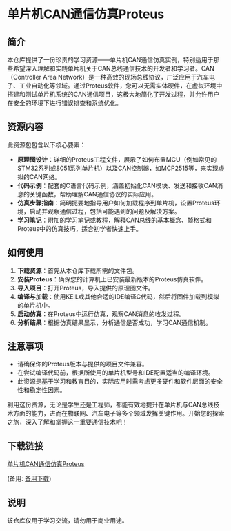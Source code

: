 # 单片机CAN通信仿真Proteus

## 简介

本仓库提供了一份珍贵的学习资源——单片机CAN通信仿真实例，特别适用于那些希望深入理解和实践单片机关于CAN总线通信技术的开发者和学习者。CAN（Controller Area Network）是一种高效的现场总线协议，广泛应用于汽车电子、工业自动化等领域。通过Proteus软件，您可以无需实体硬件，在虚拟环境中搭建和测试单片机系统的CAN通信项目，这极大地简化了开发过程，并允许用户在安全的环境下进行错误排查和系统优化。

## 资源内容

此资源包包含以下核心要素：
- **原理图设计**：详细的Proteus工程文件，展示了如何布置MCU（例如常见的STM32系列或8051系列单片机）以及CAN控制器，如MCP2515等，来实现虚拟的CAN网络。
- **代码示例**：配套的C语言代码示例，涵盖初始化CAN模块、发送和接收CAN消息的关键函数，帮助理解CAN通信协议的实际应用。
- **仿真步骤指南**：简明扼要地指导用户如何加载程序到单片机，设置Proteus环境，启动并观察通信过程，包括可能遇到的问题及解决方案。
- **学习笔记**：附加的学习笔记或教程，解释CAN总线的基本概念、帧格式和Proteus中的仿真技巧，适合初学者快速上手。

## 如何使用

1. **下载资源**：首先从本仓库下载所需的文件包。
2. **安装Proteus**：确保您的计算机上已安装最新版本的Proteus仿真软件。
3. **导入项目**：打开Proteus，导入提供的原理图文件。
4. **编译与加载**：使用KEIL或其他合适的IDE编译C代码，然后将固件加载到模拟的单片机中。
5. **启动仿真**：在Proteus中运行仿真，观察CAN消息的收发过程。
6. **分析结果**：根据仿真结果显示，分析通信是否成功，学习CAN通信机制。

## 注意事项

- 请确保你的Proteus版本与提供的项目文件兼容。
- 在尝试编译代码前，根据所使用的单片机型号和IDE配置适当的编译环境。
- 此资源是基于学习和教育目的，实际应用时需考虑更多硬件和软件层面的安全性和稳定性因素。

利用这份资源，无论是学生还是工程师，都能有效地提升在单片机与CAN总线技术方面的能力，进而在物联网、汽车电子等多个领域发挥关键作用。开始您的探索之旅，深入了解和掌握这一重要通信技术吧！

## 下载链接
[单片机CAN通信仿真Proteus](https://pan.quark.cn/s/1354c372ca34) 

(备用: [备用下载](https://pan.baidu.com/s/1daAhJ4KlNGRp_CoMVGQR7w?pwd=1234))

## 说明

该仓库仅用于学习交流，请勿用于商业用途。
